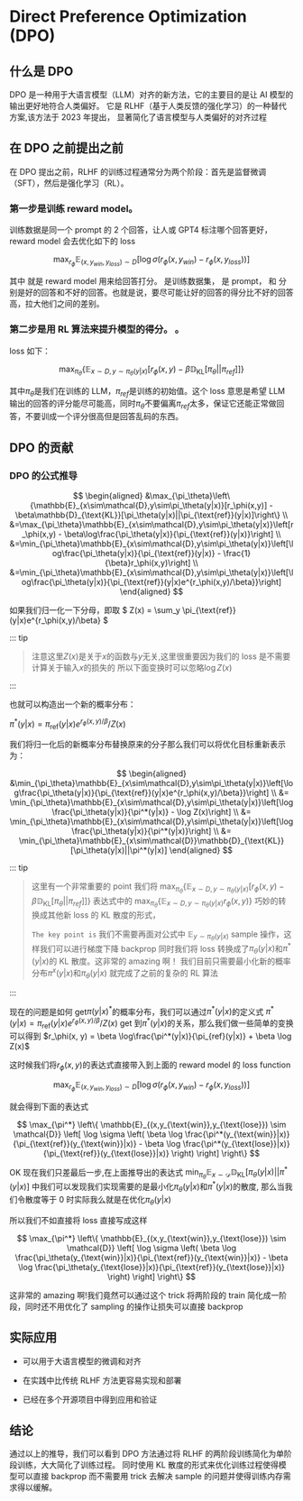 # Direct Preference Optimization (DPO)

## 什么是 DPO

DPO 是一种用于大语言模型（LLM）对齐的新方法，它的主要目的是让 AI 模型的输出更好地符合人类偏好。
它是 RLHF（基于人类反馈的强化学习）的一种替代方案,该方法于 2023 年提出，
显著简化了语言模型与人类偏好的对齐过程

## 在 DPO 之前提出之前

在 DPO 提出之前，RLHF 的训练过程通常分为两个阶段：首先是监督微调（SFT），然后是强化学习（RL）。

### 第一步是训练 reward model。

训练数据是同一个 prompt 的 2 个回答，让人或 GPT4 标注哪个回答更好，reward model 会去优化如下的 loss

$$
  \max_{r_\phi} \mathbb{E}_{(x, y_{win}, y_{loss}) \sim D} [\log \sigma(r_\phi(x, y_{win}) - r_\phi (x, y_{loss}))]
$$

其中 就是 reward model 用来给回答打分。 是训练数据集， 是 prompt， 和 分别是好的回答和不好的回答。也就是说，要尽可能让好的回答的得分比不好的回答高，拉大他们之间的差别。

### 第二步是用 RL 算法来提升模型的得分。 。

loss 如下：

$$
  \max_{\pi_{\theta}} \big\{ \mathbb{E}_{x \sim D,y \sim \pi_{\theta}(y|x)} [r_\phi(x, y) - \beta \mathbb{D}_{\text{KL}}[\pi_{\theta} || \pi_{ref}]] \big\}
$$

其中$\pi_{\theta}$是我们在训练的 LLM，$\pi_{ref}$是训练的初始值。这个 loss 意思是希望 LLM 输出的回答的评分能尽可能高，同时$\pi_{\theta}$不要偏离$\pi_{ref}$太多，保证它还能正常做回答，不要训成一个评分很高但是回答乱码的东西。

## DPO 的贡献

### DPO 的公式推导

$$
\begin{aligned}
&\max_{\pi_\theta}\left\{\mathbb{E}_{x\sim\mathcal{D},y\sim\pi_\theta(y|x)}[r_\phi(x,y)] - \beta\mathbb{D}_{\text{KL}}[\pi_\theta(y|x)||\pi_{\text{ref}}(y|x)]\right\}  \\
&=\max_{\pi_\theta}\mathbb{E}_{x\sim\mathcal{D},y\sim\pi_\theta(y|x)}\left[r_\phi(x,y) - \beta\log\frac{\pi_\theta(y|x)}{\pi_{\text{ref}}(y|x)}\right]                  \\
&=\min_{\pi_\theta}\mathbb{E}_{x\sim\mathcal{D},y\sim\pi_\theta(y|x)}\left[\log\frac{\pi_\theta(y|x)}{\pi_{\text{ref}}(y|x)} - \frac{1}{\beta}r_\phi(x,y)\right]        \\
&=\min_{\pi_\theta}\mathbb{E}_{x\sim\mathcal{D},y\sim\pi_\theta(y|x)}\left[\log\frac{\pi_\theta(y|x)}{\pi_{\text{ref}}(y|x)e^{r_\phi(x,y)/\beta}}\right]
\end{aligned}
$$

如果我们归一化一下分母，即取
$
  Z(x) = \sum_y \pi_{\text{ref}}(y|x)e^{r_\phi(x,y)/\beta}
$

::: tip

> 注意这里$Z(x)$是关于$x$的函数与$y$无关,这里很重要因为我们的 loss 是不需要计算关于输入$x$的损失的
> 所以下面变换时可以忽略$\log Z(x)$

:::

也就可以构造出一个新的概率分布：

$\pi^*(y|x) = \pi_{\text{ref}}(y|x)e^{r_\phi(x,y)/\beta} / Z(x)$

我们将归一化后的新概率分布替换原来的分子那么我们可以将优化目标重新表示为：

$$
\begin{aligned}
&\min_{\pi_\theta}\mathbb{E}_{x\sim\mathcal{D},y\sim\pi_\theta(y|x)}\left[\log\frac{\pi_\theta(y|x)}{\pi_{\text{ref}}(y|x)e^{r_\phi(x,y)/\beta}}\right] \\
&= \min_{\pi_\theta}\mathbb{E}_{x\sim\mathcal{D},y\sim\pi_\theta(y|x)}\left[\log\frac{\pi_\theta(y|x)}{\pi^*(y|x)} - \log Z(x)\right] \\
&= \min_{\pi_\theta}\mathbb{E}_{x\sim\mathcal{D},y\sim\pi_\theta(y|x)}\left[\log\frac{\pi_\theta(y|x)}{\pi^*(y|x)}\right] \\
&= \min_{\pi_\theta}\mathbb{E}_{x\sim\mathcal{D}}\mathbb{D}_{\text{KL}}[\pi_\theta(y|x)||\pi^*(y|x)]
\end{aligned}
$$

::: tip

> 这里有一个非常重要的 point 我们将
> $\max_{\pi_\theta} \big\{ \mathbb{E}_{x \sim D,y \sim \pi_{\theta}(y|x)} [r_\phi(x, y) - \beta \mathbb{D}_{\text{KL}}[\pi_{\theta} || \pi_{ref}]] \big\}$
> 表达式中的
> $\max_{\pi_\theta}\big\{\mathbb{E}_{x \sim D,y \sim \pi_{\theta}(y|x)}r_\phi(x,y)\big\}$
> 巧妙的转换成其他新 loss 的 KL 散度的形式，
>
> `The key point is` 我们不需要再面对公式中
> $\mathbb{E}_{y \sim \pi_{\theta}(y|x)}$
> sample 操作，这样我们可以进行梯度下降 backprop
> 同时我们将 loss 转换成了$\pi_\theta(y|x)$和$\pi^*(y|x)$的 KL 散度。这非常的 amazing 啊！
> 我们目前只需要最小化新的概率分布$\pi^x(y|x)$和$\pi_\theta(y|x)$
> 就完成了之前的复杂的 RL 算法

:::

现在的问题是如何 get$\pi(y|x)^*$的概率分布，我们可以通过$\pi^*(y|x)$的定义式
$\pi^*(y|x) = \pi_{\text{ref}}(y|x)e^{r_\phi(x,y)/\beta} / Z(x)$
get 到$\pi^*(y|x)$的关系，那么我们做一些简单的变换可以得到
$r_\phi(x, y) = \beta \log\frac{\pi^*(y|x)}{\pi_{ref}(y|x)} + \beta \log Z(x)$

这时候我们将$r_\phi(x,y)$的表达式直接带入到上面的 reward model 的 loss function

$$
  \max_{r_\phi} \mathbb{E}_{(x, y_{win}, y_{loss}) \sim D} [\log \sigma(r_\phi(x, y_{win}) - r_\phi (x, y_{loss}))]
$$

就会得到下面的表达式

$$
\max_{\pi^*} \left\{ \mathbb{E}_{(x,y_{\text{win}},y_{\text{lose}}) \sim \mathcal{D}} \left[ \log \sigma \left( \beta \log \frac{\pi^*(y_{\text{win}}|x)}{\pi_{\text{ref}}(y_{\text{win}}|x)} - \beta \log \frac{\pi^*(y_{\text{lose}}|x)}{\pi_{\text{ref}}(y_{\text{lose}}|x)} \right) \right] \right\}
$$

OK 现在我们只差最后一步,在上面推导出的表达式
$\min_{\pi_\theta}\mathbb{E}_{x\sim\mathcal{D}}\mathbb{D}_{\text{KL}}[\pi_\theta(y|x)||\pi^*(y|x)]$
中我们可以发现我们实现需要的是最小化$\pi_\theta(y|x)$和$\pi^*(y|x)$的散度,
那么当我们令散度等于 0 时实际我么就是在优化$\pi_\theta(y|x)$

所以我们不如直接将 loss 直接写成这样

$$
\max_{\pi^*} \left\{ \mathbb{E}_{(x,y_{\text{win}},y_{\text{lose}}) \sim \mathcal{D}} \left[ \log \sigma \left( \beta \log \frac{\pi_\theta(y_{\text{win}}|x)}{\pi_{\text{ref}}(y_{\text{win}}|x)} - \beta \log \frac{\pi_\theta(y_{\text{lose}}|x)}{\pi_{\text{ref}}(y_{\text{lose}}|x)} \right) \right] \right\}
$$

这非常的 amazing 啊!我们竟然可以通过这个 trick 将两阶段的 train 简化成一阶段，同时还不用优化了 sampling 的操作让损失可以直接 backprop

## 实际应用

- 可以用于大语言模型的微调和对齐

- 在实践中比传统 RLHF 方法更容易实现和部署

- 已经在多个开源项目中得到应用和验证

## 结论

通过以上的推导，我们可以看到 DPO 方法通过将 RLHF 的两阶段训练简化为单阶段训练，大大简化了训练过程。
同时使用 KL 散度的形式来优化训练过程使得模型可以直接 backprop 而不需要用 trick 去解决 sample 的问题并使得训练内存需求得以缓解。
